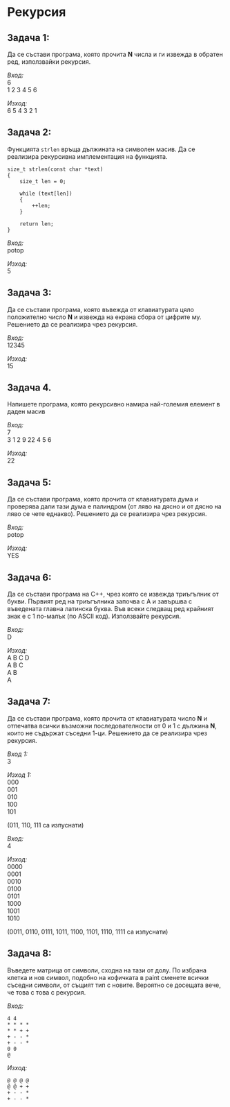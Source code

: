 # Рекурсия

## Задача 1:
Да се състави програма, която прочита **N** числа и ги извежда в обратен ред, използвайки рекурсия.

*Вход:*     
6   
1 2 3 4 5 6     

*Изход:*    
6 5 4 3 2 1

## Задача 2:
Функцията `strlen` връща дължината на символен масив. Да се реализира рекурсивна имплементация на функцията.

```
size_t strlen(const char *text)
{
    size_t len = 0;

    while (text[len])
    {
        ++len;
    }

    return len;
}
```

*Вход:*     
potop  

*Изход:*    
5

## Задача 3:
Да се състави програма, която въвежда от клавиатурата цяло положително число **N** и извежда на екрана сбора от цифрите му. Решението да се реализира чрез рекурсия.

*Вход:*     
12345  

*Изход:*    
15

## Задача 4. 
Напишете програма, която рекурсивно намира най-големия елемент в даден масив

*Вход:*     
7   
3 1 2 9 22 4 5 6     

*Изход:*    
22

## Задача 5:
Да се състави програма, която прочита от клавиатурата дума и проверява дали тази дума е палиндром (от ляво на дясно и от дясно на ляво се чете еднакво). Решението да се реализира чрез рекурсия.

*Вход:*     
potop 

*Изход:*    
YES     

## Задача 6:
Да се състави програма на C++, чрез която се извежда триъгълник от букви. Първият ред на триъгълника започва с А и завършва с въведената главна латинска буква. Във всеки следващ ред крайният знак е с 1 по-малък (по ASCII код). Използвайте рекурсия.

*Вход:*     
D

*Изход:*    
A B C D     
A B C   
A B      
A   

## Задача 7: <!-- https://www.geeksforgeeks.org/generate-binary-strings-without-consecutive-1s/ -->
Да се състави програма, която прочита от клавиатурата число **N** и отпечатва всички възможни последователности от 0 и 1 с дължина **N**, които не съдържат съседни 1-ци. Решението да се реализира чрез рекурсия.

*Вход 1:*     
3 

*Изход 1:*    
000     
001     
010     
100     
101     

(011, 110, 111 са изпуснати)

*Вход:*     
4 

*Изход:*    
0000    
0001    
0010    
0100    
0101    
1000    
1001    
1010    
    
(0011, 0110, 0111, 1011, 1100, 1101, 1110, 1111 са изпуснати)

## Задача 8:
Въведете матрица от символи, сходна на тази от долу. По избрана клетка и нов символ, подобно на кофичката в paint сменете всички съседни символи, от същият тип с новите. Вероятно се досещата вече, че това с тoва с рекурсия.

*Вход:* 
```
4 4
* * * *
* * + +
+ - - *
+ - - *
0 0
@
```

*Изход:*
```
@ @ @ @
@ @ + +
+ - - *
+ - - *
```